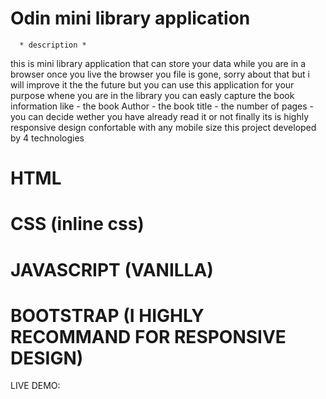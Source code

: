 # Odin mini library application
      
      * description *
this is mini library application that can store your data while you are in a browser once you live the browser you file is gone, sorry about that but i will improve it the the future but you can use this application for your purpose whene you are in the library you can easly capture the book information like - the book Author
                          - the book title
                          - the number of pages 
                          - you can decide wether you have already read it or not 
finally its is highly responsive design confortable with any mobile size this project developed by 4 technologies
# HTML
# CSS (inline css)
# JAVASCRIPT (VANILLA)
# BOOTSTRAP (I HIGHLY RECOMMAND FOR RESPONSIVE DESIGN)

LIVE DEMO: 